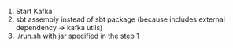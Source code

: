 1. Start Kafka
2. sbt assembly instead of sbt package (because includes external dependency -> kafka utils)
3. ./run.sh with jar specified in the step 1